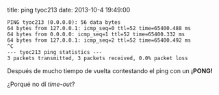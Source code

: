 title: ping tyoc213
date: 2013-10-4 19:49:00

    PING tyoc213 (0.0.0.0): 56 data bytes
    64 bytes from 127.0.0.1: icmp_seq=0 ttl=52 time=65400.488 ms
    64 bytes from 0.0.0.0: icmp_seq=1 ttl=52 time=65400.332 ms
    64 bytes from 127.0.0.1: icmp_seq=2 ttl=52 time=65400.492 ms
    ^C
    --- tyoc213 ping statistics ---
    3 packets transmitted, 3 packets received, 0.0% packet loss

Después de mucho tiempo de vuelta contestando el ping con un **¡PONG!**

¿Porqué no dí _time-out_?
